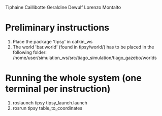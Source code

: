 Tiphaine Caillibotte
Geraldine Dewulf
Lorenzo Montalto

# Preliminary instructions

1) Place the package 'tipsy' in catkin_ws
2) The world 'bar.world' (found in tipsy/world/) has to be placed in the following folder:
    /home/user/simulation_ws/src/tiago_simulation/tiago_gazebo/worlds

# Running the whole system (one terminal per instruction)

1) roslaunch tipsy tipsy_launch.launch
2) rosrun tipsy table_to_coordinates
